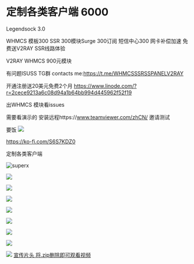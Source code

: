 # 定制各类客户端 6000

Legendsock 3.0

WHMCS 模板300 SSR 300模块Surge 300订阅 短信中心300 网卡补偿加速
免费送V2RAY SSR线路体验


V2RAY WHMCS 900元模块


有问题ISUSS TG群
contacts me:https://t.me/WHMCSSSRSSPANELV2RAY



开通注册送20美元免费2个月	https://www.linode.com/?r=2cece9213a6c08d94a1b64bb994d445962f52f19

出WHMCS 模块看issues  

需要看演示的 安装远程https://www.teamviewer.com/zhCN/ 邀请测试


要饭 
![](https://user-images.githubusercontent.com/6214084/46395710-d23e1e00-c71f-11e8-8e60-0d11aa9c2e26.gif)

https://ko-fi.com/S6S7KDZ0

定制各类客户端

![superx](https://user-images.githubusercontent.com/6214084/48331286-9a18ec00-e68a-11e8-8e4c-cabedbdde321.gif)

![](https://user-images.githubusercontent.com/6214084/44435046-bd2e8500-a5e0-11e8-9eec-a1e9176e6046.png)

![](https://user-images.githubusercontent.com/6214084/44435639-65dde400-a5e3-11e8-897b-68abee224a03.png)

![](https://user-images.githubusercontent.com/6214084/47946604-e193cf80-df48-11e8-8690-2dcaaf65032a.png)

![](https://user-images.githubusercontent.com/6214084/47946977-cdeb6780-df4e-11e8-927b-df87b6763465.png)

![](https://user-images.githubusercontent.com/6214084/47907621-8e793880-dec6-11e8-9700-de23f88b3831.png)

![](https://user-images.githubusercontent.com/6214084/47711670-b7a08b80-dc70-11e8-823c-d618127e737b.png)

![](https://user-images.githubusercontent.com/6214084/47711127-6d6ada80-dc6f-11e8-8e71-a8057d304104.png)

![](https://user-images.githubusercontent.com/6214084/47711154-81aed780-dc6f-11e8-80af-0f31833ba4a5.png)
[宣传片头 将.zip删除即可观看视频](https://github.com/ilovebamboo/WHMCS-SSR-V2RAY-SSPANEL-SSRPANEL/files/2568089/alert.mp4.zip)



